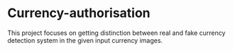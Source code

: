 # Currency-authorisation
This project focuses on getting distinction between real and fake currency detection system in the given input currency images.

